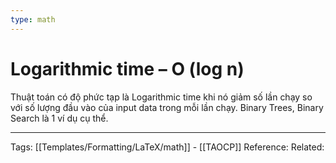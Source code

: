 ```yaml
---
type: math
---
```

# Logarithmic time – O (log n)

Thuật toán có độ phức tạp là Logarithmic time khi nó giảm số lần chạy so với số lượng đầu vào của input data trong mỗi lần chạy. Binary Trees, Binary Search là 1 ví dụ cụ thể. 


---
Tags: [[Templates/Formatting/LaTeX/math]] -  [[TAOCP]]
Reference:
Related: